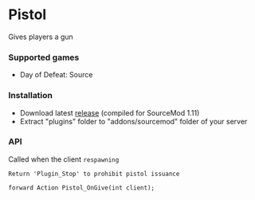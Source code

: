 # Pistol

Gives players a gun

### Supported games

- Day of Defeat: Source  

### Installation

- Download latest [release](https://github.com/kalbmar/pistol/releases) (compiled for SourceMod 1.11)  
- Extract "plugins" folder to "addons/sourcemod" folder of your server

### API

Called when the client `respawning`

`Return 'Plugin_Stop' to prohibit pistol issuance`
```sourcepawn
forward Action Pistol_OnGive(int client);
```